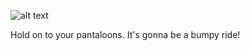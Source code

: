 ![alt text](https://i.imgur.com/TZVK1do.jpg)


Hold on to your pantaloons. It's gonna be a bumpy ride!
